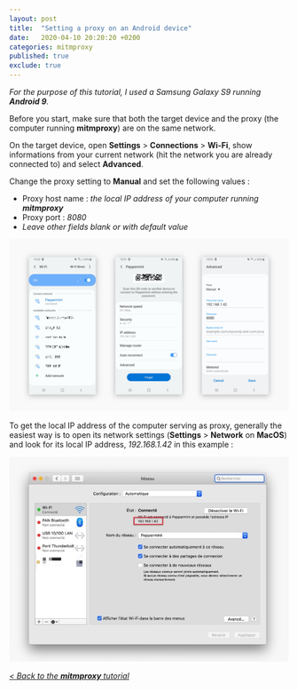 ```yaml
---
layout: post
title:  "Setting a proxy on an Android device"
date:   2020-04-10 20:20:20 +0200
categories: mitmproxy
published: true
exclude: true
---
```


_For the purpose of this tutorial, I used a Samsung Galaxy S9 running **Android 9**._

Before you start, make sure that both the target device and the proxy (the computer running **mitmproxy**) are on the same network.

On the target device, open **Settings** > **Connections** > **Wi-Fi**, show informations from your current network (hit the network you are already connected to) and select **Advanced**.

Change the proxy setting to **Manual** and set the following values : 
- Proxy host name : _the local IP address of your computer running **mitmproxy**_
- Proxy port : _8080_
- _Leave other fields blank or with default value_

![Android settings](/assets/images/mitmproxy/network-settings-android-01.jpg)

To get the local IP address of the computer serving as proxy, generally the easiest way is to open its network settings (**Settings** > **Network** on **MacOS**) and look for its local IP address, _192.168.1.42_ in this example : 

![MacOS network settings](/assets/images/mitmproxy/network-ip-macos.jpg)

<a href="{% post_url mitmproxy/2020-04-10-mitmproxy %}#network-settings-on-the-target-device">_< Back to the **mitmproxy** tutorial_</a>
